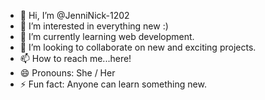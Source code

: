 - 👋 Hi, I’m @JenniNick-1202
- 👀 I’m interested in everything new :)
- 🌱 I’m currently learning web development.
- 💞️ I’m looking to collaborate on new and exciting projects.
- 📫 How to reach me...here!
- 😄 Pronouns: She / Her
- ⚡ Fun fact: Anyone can learn something new.

<!---
JenniNick-1202/JenniNick-1202 is a ✨ special ✨ repository because its `README.md` (this file) appears on your GitHub profile.
You can click the Preview link to take a look at your changes.
--->
